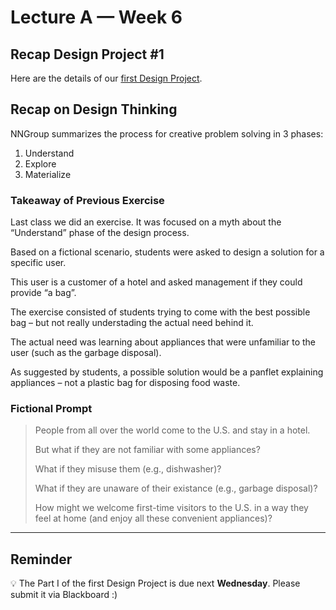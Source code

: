 # Lecture A — Week 6

## Recap Design Project #1

Here are the details of our [first Design Project](../../Assignments/design-project-1.pdf).

## Recap on Design Thinking

NNGroup summarizes the process for creative problem solving in 3 phases:

1. Understand
2. Explore
3. Materialize

### Takeaway of Previous Exercise

Last class we did an exercise. It was focused on a myth about the “Understand” phase of the design process.

Based on a fictional scenario, students were asked to design a solution for a specific user.

This user is a customer of a hotel and asked management if they could provide “a bag”.

The exercise consisted of students trying to come with the best possible bag – but not really understading the actual need behind it.

The actual need was learning about appliances that were unfamiliar to the user (such as the garbage disposal).

As suggested by students, a possible solution would be a panflet explaining appliances – not a plastic bag for disposing food waste.

### Fictional Prompt

> People from all over the world come to the U.S. and stay in a hotel.
>
> But what if they are not familiar with some appliances?
> 
> What if they misuse them (e.g., dishwasher)?
> 
> What if they are unaware of their existance (e.g., garbage disposal)?
> 
> How might we welcome first-time visitors to the U.S. in a way they feel at home (and enjoy all these convenient appliances)?

---

## Reminder

💡 The Part I of the first Design Project is due next **Wednesday**. Please submit it via Blackboard :)
